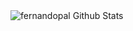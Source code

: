 <img align="left" alt="fernandopal Github Stats" src="https://github-readme-stats.vercel.app/api?username=fernandopal&show_icons=true&hide_border=true" />
